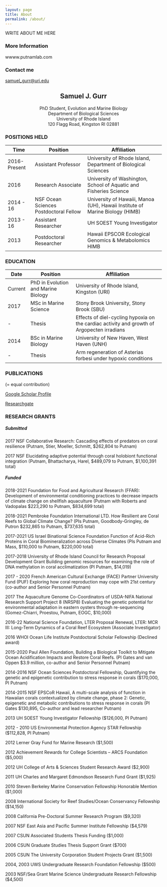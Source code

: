 ```yaml
---
layout: page
title: About
permalink: /about/
---
```


WRITE ABOUT ME HERE

### More Information

wwww.putnamlab.com

### Contact me

[samuel_gurr@uri.edu](mailto:samuel_gurr@uri.edu)


## <center>Samuel J. Gurr</center>
<center>PhD Student, Evolution and Marine Biology </center>
<center>Department of Biological Sciences</center>
<center>University of Rhode Island</center>
<center>120 Flagg Road, Kingston RI 02881</center>


### POSITIONS HELD

Time|Position| Affiliation
--|--|--
2016-Present	| Assistant Professor | University of Rhode Island, Department of Biological Sciences
2016 		| Research Associate | University of Washington, School of Aquatic and Fisheries Science
2014 - 16	| NSF Ocean Sciences Postdoctoral Fellow | University of Hawaiii, Manoa (UH), Hawaii Institute of Marine Biology (HIMB)
2013 - 16	| Assistant Researcher | UH SOEST Young Investigator
2013 		| Postdoctoral Researcher | Hawaii EPSCOR Ecological Genomics & Metabolomics HIMB

### EDUCATION

Date|Position| Affiliation
--|--|--
Current |	PhD in Evolution and Marine Biology | University of Rhode Island, Kingston (URI)
 2017 |	MSc in Marine Science | Stony Brook University, Stony Brook (SBU)
- | Thesis| Effects of diel-cycling hypoxia on the cardiac activity and growth of Argopecten irradians
2014 |	BSc in Marine Biology | University of New Haven, West Haven (UNH)
- | Thesis | Arm regeneration of Asterias forbesi under hypoxic conditions

### PUBLICATIONS
(= equal contribution)

[Google Scholar Profile](https://scholar.google.com/citations?hl=en&user=fBPOor0AAAAJ&view_op=list_works&gmla=AJsN-F4bgxyVHUhXgjnyJN8RPcFlU1hR870NjwyXR_08fhY0BBwQMVhfy84bCx_vLBXphwY6pVl8n7-YFpVMAnzenWylkDjdcyvqsYwlzog-wEOcy9nSke4)

[Researchgate](https://www.researchgate.net/profile/Samuel_Gurr)



### RESEARCH GRANTS
##### Submitted
2017	NSF Collaborative Research: Cascading effects of predators on coral resilience (Putnam, Stier, Moeller, Schmitt, $262,804 to Putnam)

2017	NSF Elucidating adaptive potential through coral holobiont functional integration (Putnam, Bhattacharya, Harel, $489,079 to Putnam, $1,100,391 total)

##### Funded
2018-2021	Foundation for Food and Agricultural Research (FFAR): Development of environmental conditioning practices to decrease impacts of climate change on shellfish aquaculture (Putnam with Roberts and Vadopalas $223,290 to Putnam, $834,699 total)

2018-2021	Pembroke Foundation International LTD. How Resilient are Coral Reefs to Global Climate Change? (PIs Putnam, Goodbody-Gringley, de Putron $232,865 to Putnam, $737,635 total)

2017-2021 	US Israel Binational Science Foundation Function of Acid-Rich Proteins in Coral Biomineralization across Diverse Climates (PIs Putnam and Mass, $110,000 to Putnam, $220,000 total)

2017-2018	University of Rhode Island Council for Research Proposal Development Grant Building genomic resources for examining the role of DNA methylation in coral acclimatization (PI Putnam, $14,019)

2017 - 2020	French American Cultural Exchange (FACE) Partner University Fund (PUF) Exploring how coral reproduction may cope with 21st century (co-author and Senior Personnel Putnam)

2017	The Aquaculture Genome Co-Coordinators of USDA-NIFA National Research Support Project 8 (NRSP8) Evaluating the genetic potential for environmental adaptation in eastern oysters through re-sequencing (Gomez-Chiarri, Proestou, Putnam, EOGC, $10,000)

2016-22	National Science Foundation, LTER Proposal Renewal, LTER: MCR III: Long-Term Dynamics of a Coral Reef Ecosystem (Associate Investigator)

2016	WHOI Ocean Life Institute Postdoctoral Scholar Fellowship (Declined award)

2015-2020 	Paul Allen Foundation, Building a Biological Toolkit to Mitigate Ocean Acidification Impacts and Restore Coral Reefs. (PI Gates and van Oppen $3.9 million, co-author and Senior Personnel Putnam)

2014-2016	NSF Ocean Sciences Postdoctoral Fellowship, Quantifying the genetic and epigenetic contribution to stress response in corals ($170,000, PI Putnam)

2014-2015	NSF EPSCoR Hawaii, A multi-scale analysis of function in Hawaiian corals contextualized by climate change, phase 2: Genetic, epigenetic and metabolic contributions to stress response in corals (PI Gates $130,895, Co-author and lead researcher Putnam)

2013		UH SOEST Young Investigator Fellowship ($126,000, PI Putnam)

2012 - 2010	US Environmental Protection Agency STAR Fellowship ($112,828, PI Putnam)

2012		Lerner Gray Fund for Marine Research ($1,500)

2012		Achievement Rewards for College Scientists – ARCS Foundation ($5,000)

2012		UH College of Arts & Sciences Student Research Award ($2,900)

2011		UH Charles and Margaret Edmondson Research Fund Grant ($1,925)

2010		Steven Berkeley Marine Conservation Fellowship Honorable Mention ($1,000)

2008 		International Society for Reef Studies/Ocean Conservancy Fellowship ($14,150)

2008		California Pre-Doctoral Summer Research Program ($9,320)

2007		NSF East Asia and Pacific Summer Institute Fellowship ($4,579)

2007		CSUN Associated Students Thesis Funding ($1,000)

2006		CSUN Graduate Studies Thesis Support Grant ($700)

2005		CSUN The University Corporation Student Projects Grant ($1,500)

2004, 2003	UWS Undergraduate Research Foundation Fellowship ($500)

2003		NSF/Sea Grant Marine Science Undergraduate Research Fellowship ($4,500)
